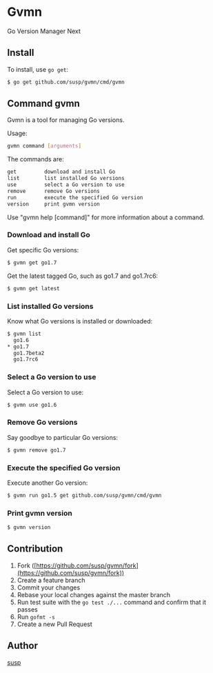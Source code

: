 # Gvmn

Go Version Manager Next

## Install

To install, use `go get`:

```bash
$ go get github.com/susp/gvmn/cmd/gvmn
```

## Command gvmn

Gvmn is a tool for managing Go versions.

Usage:

```bash
gvmn command [arguments]
```

The commands are:

```bash
get         download and install Go
list        list installed Go versions
use         select a Go version to use
remove      remove Go versions
run         execute the specified Go version
version     print gvmn version
```

Use "gvmn help [command]" for more information about a command.

### Download and install Go

Get specific Go versions:

```bash
$ gvmn get go1.7
```

Get the latest tagged Go, such as go1.7 and go1.7rc6:

```bash
$ gvmn get latest
```

### List installed Go versions

Know what Go versions is installed or downloaded:

```bash
$ gvmn list
  go1.6
* go1.7
  go1.7beta2
  go1.7rc6
```

### Select a Go version to use

Select a Go version to use:

```bash
$ gvmn use go1.6
```

### Remove Go versions

Say goodbye to particular Go versions:

```bash
$ gvmn remove go1.7
```

### Execute the specified Go version

Execute another Go version:

```bash
$ gvmn run go1.5 get github.com/susp/gvmn/cmd/gvmn
```

### Print gvmn version

```bash
$ gvmn version
```

## Contribution

1. Fork ([https://github.com/susp/gvmn/fork](https://github.com/susp/gvmn/fork))
1. Create a feature branch
1. Commit your changes
1. Rebase your local changes against the master branch
1. Run test suite with the `go test ./...` command and confirm that it passes
1. Run `gofmt -s`
1. Create a new Pull Request

## Author

[susp](https://github.com/susp)
